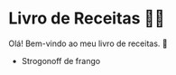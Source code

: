 # Livro de Receitas :man_cook:

Olá! Bem-vindo ao meu livro de receitas. :wave:

- Strogonoff de frango